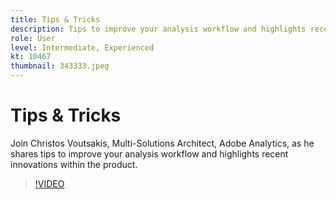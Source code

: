 ```yaml
---
title: Tips & Tricks
description: Tips to improve your analysis workflow and highlights recent innovations within the product.
role: User
level: Intermediate, Experienced
kt: 10467
thumbnail: 343333.jpeg
---
```

# Tips & Tricks

Join Christos Voutsakis, Multi-Solutions Architect, Adobe Analytics, as he shares tips to improve your analysis workflow and highlights recent innovations within the product.

>[!VIDEO](https://video.tv.adobe.com/v/343333/?quality=12&learn=on)
